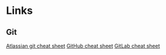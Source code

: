 # Links
## Git
[Atlassian git cheat sheet](https://www.atlassian.com/git/tutorials/atlassian-git-cheatsheet)
[GitHub cheat sheet](https://education.github.com/git-cheat-sheet-education.pdf)
[GitLab cheat sheet](https://about.gitlab.com/images/press/git-cheat-sheet.pdf)
